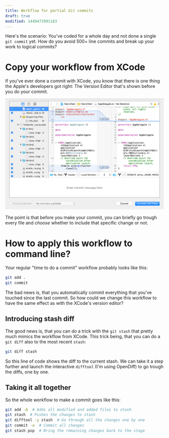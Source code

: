 ```yaml
---
title: Workflow for partial Git commits
draft: true
modified: 1449473991183
---
```


Here's the scenario: You've coded for a whole day and not done a single `git
commit` yet. How do you avoid 500+ line commits and break up your work to
logical commits?

# Copy your workflow from XCode

If you've ever done a commit with XCode, you know that there is one thing the
Apple's developers got right: The Version Editor that's shown before you do your
commit.

![Xcode version editor](/images/xcode-version-editor.png)

The point is that before you make your commit, you can briefly go trough every
file and *choose* whether to include that specific change or not.

# How to apply this workflow to command line?

Your regular "time to do a commit" workflow probably looks like this:

```bash
git add .
git commit
```

The bad news is, that you automatically commit everything that you've touched
since the last commit. So how could we change this workflow to have the same
effect as with the XCode's version editor?

## Introducing stash diff

The good news is, that you can do a trick with the `git stash` that pretty much
mimics the workflow from XCode. This trick being, that you can do a `git diff`
also to the most recent `stash`:

```bash
git diff stash
```

So this line of code shows the diff to the current stash. We can take it a step
further and launch the interactive `difftool` (I'm using OpenDiff) to go trough
the diffs, one by one.

## Taking it all together

So the whole workflow to make a commit goes like this:

```bash
git add -A  # Adds all modified and added files to stash
git stash  # Pushes the changes to stash
git difftool -y stash  # Go through all the changes one by one
git commit -a  # Commit all changes
git stash pop  # Bring the remaining changes back to the stage
```
